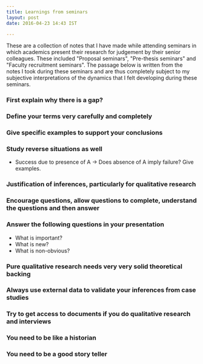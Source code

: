 ```yaml
---
title: Learnings from seminars
layout: post
date: 2016-04-23 14:43 IST

---
```


These are a collection of notes that I have made while attending seminars in which academics present their research for judgement by their senior colleagues. These included "Proposal seminars", "Pre-thesis seminars" and "Faculty recruitment seminars". The passage below is written from the notes I took during these seminars and are thus completely subject to my subjective interpretations of the dynamics that I felt developing during these seminars.

### First explain why there is a gap?

### Define your terms very carefully and completely

### Give specific examples to support your conclusions

### Study reverse situations as well

- Success due to presence of A -> Does absence of A imply failure? Give examples.

### Justification of inferences, particularly for qualitative research

### Encourage questions, allow questions to complete, understand the questions and then answer

### Answer the following questions in your presentation

- What is important?
- What is new?
- What is non-obvious?

### Pure qualitative research needs very very solid theoretical backing

### Always use external data to validate your inferences from case studies

### Try to get access to documents if you do qualitative research and interviews

### You need to be like a historian

### You need to be a good story teller
